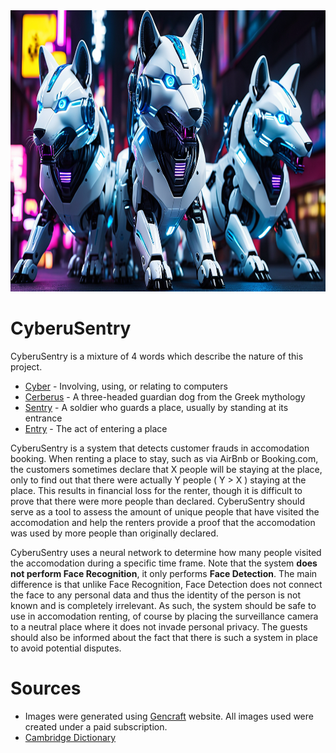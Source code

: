 <img src="https://github.com/Fapannen/CyberuSentry/blob/main/img/v1.png" width="800" height="450" />

# CyberuSentry
CyberuSentry is a mixture of 4 words which describe the nature of this project.
  - [Cyber](https://dictionary.cambridge.org/dictionary/english/cyber) - Involving, using, or relating to computers 
  - [Cerberus](https://en.wikipedia.org/wiki/Cerberus) - A three-headed guardian dog from the Greek mythology
  - [Sentry](https://dictionary.cambridge.org/dictionary/english/sentry) - A soldier who guards a place, usually by standing at its entrance
  - [Entry](https://dictionary.cambridge.org/dictionary/english/entry) - The act of entering a place

CyberuSentry is a system that detects customer frauds in accomodation booking. When renting a place to stay, such as via AirBnb or Booking.com, the customers sometimes declare that X people will be staying
at the place, only to find out that there were actually Y people ( Y > X ) staying at the place. This results in financial loss for the renter, though it is difficult to prove that there were more people than
declared. CyberuSentry should serve as a tool to assess the amount of unique people that have visited the accomodation and help the renters provide a proof that the accomodation was used by more people than
originally declared.

CyberuSentry uses a neural network to determine how many people visited the accomodation during a specific time frame. Note that the system **does not perform Face Recognition**, it only performs **Face Detection**. 
The main difference is that unlike Face Recognition, Face Detection does not connect the face to any personal data and thus the identity of the person is not known and is completely irrelevant. As such, the system
should be safe to use in accomodation renting, of course by placing the surveillance camera to a neutral place where it does not invade personal privacy. The guests should also be informed about the fact that there
is such a system in place to avoid potential disputes.

# Sources
- Images were generated using [Gencraft](https://gencraft.com/) website. All images used were created under a paid subscription.
- [Cambridge Dictionary](https://dictionary.cambridge.org/)
